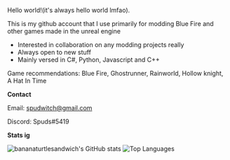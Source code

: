 Hello world!(it's always hello world lmfao). 

This is my github account that I use primarily for modding Blue Fire and other games made in the unreal engine 
- Interested in collaboration on any modding projects really
- Always open to new stuff
- Mainly versed in C#, Python, Javascript and C++

Game recommendations: Blue Fire, Ghostrunner, Rainworld, Hollow knight, A Hat In Time

**Contact**

Email: spudwitch@gmail.com

Discord: Spuds#5419

**Stats ig**

![bananaturtlesandwich's GitHub stats](https://github-readme-stats.vercel.app/api?username=bananaturtlesandwich&show_icons=true&include_all_commits=true&theme=vue-dark)
 ![Top Languages](https://github-readme-stats.vercel.app/api/top-langs/?username=bananaturtlesandwich) 


<!---
bananaturtlesandwich/bananaturtlesandwich is a ✨ special ✨ repository because its `README.md` (this file) appears on your GitHub profile.
You can click the Preview link to take a look at your changes.
--->
